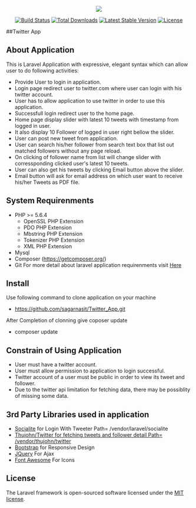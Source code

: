 <p align="center"><img src="https://laravel.com/assets/img/components/logo-laravel.svg"></p>

<p align="center">
<a href="https://travis-ci.org/laravel/framework"><img src="https://travis-ci.org/laravel/framework.svg" alt="Build Status"></a>
<a href="https://packagist.org/packages/laravel/framework"><img src="https://poser.pugx.org/laravel/framework/d/total.svg" alt="Total Downloads"></a>
<a href="https://packagist.org/packages/laravel/framework"><img src="https://poser.pugx.org/laravel/framework/v/stable.svg" alt="Latest Stable Version"></a>
<a href="https://packagist.org/packages/laravel/framework"><img src="https://poser.pugx.org/laravel/framework/license.svg" alt="License"></a>
</p>
##Twitter App

## About Application

This is Laravel Application with expressive, elegant syntax which can allow user to do following activities:

- Provide User to login in application.
- Login page redirect user to twitter.com where user can login with his twitter account.
- User has to allow application to use twitter in order to use this application.
- Successfull login redirect user to the home page.
- Home page display slider with latest 10 tweets with timestamp from logged in user.
- It also display 10 Follower of logged in user right bellow the slider.
- User can post new tweet from application.
- User can search his/her follower from search text box that list out matched followers without any page reload.
- On clicking of follower name from list will change slider with corressponding clicked user's latest 10 tweets.
- User can also get his tweets by clicking Email button above the slider.
- Email button will ask for email address on which user want to receive his/her Tweets as PDF file.

## System Requirenments
- PHP >= 5.6.4
    - OpenSSL PHP Extension
    - PDO PHP Extension
    - Mbstring PHP Extension
    - Tokenizer PHP Extension
    - XML PHP Extension
- Mysql
- Composer (https://getcomposer.org/)
- Git
For more detail about laravel application requirenments visit <a href="https://laravel.com/docs/5.4/installation#installation">Here</a>

## Install
Use following command to clone application on your machine
- https://github.com/sagarnasit/Twitter_App.git

After Completion of clonning give coposer update
- composer update

## Constrain of Using Application
- User must have a twitter account.
- User must allow permission to application to login successful.
- Twitter account of a user must be public in order to view its tweet and follower.
- Due to the twitter api limitation for fetching data, there may be possiblity of missing some data.


## 3rd Party Libraries used in application
- <a href="https://github.com/laravel/socialite" >Socialite</a> for Login With Tweeter
Path= /vendor/laravel/socialite
- <a href="https://github.com/thujohn/twitter">Thujohn/Twitter for fetching tweets and follower detail
Path= /vendor/thujohn/twitter
- <a href="http://getbootstrap.com/">Bootstrap</a> for Responsive Design
- <a href="https://jquery.com/">JQuery</a> For Ajax
- <a href="http://fontawesome.io/get-started/">Font Awesome</a> For Icons


## License

The Laravel framework is open-sourced software licensed under the [MIT license](http://opensource.org/licenses/MIT).
